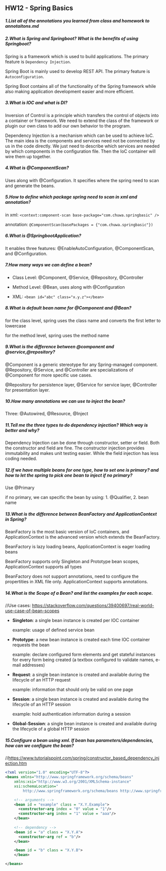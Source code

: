 ## HW12 - Spring Basics


##### 1.List all of the annotations you learned from class and homework to annotaitons.md

##### 2.What is Spring and Springboot? What is the benefits of using Springboot?

Spring is a framework which is used to build applications. The primary feature is `Dependency Injection`.

Spring Boot is mainly used to develop REST API. The primary feature is `Autoconfiguration`.

Spring Boot contains all of the functionality of the Spring framework while also making application development easier and more efficient.

##### 3.What is IOC and what is DI?

Inversion of Control is a principle which transfers the control of objects into a container or framework. We need to extend the class of the framework or plugin our own class to add our own behavior to the program.

Dependency Injection is a mechanism which can be used to achieve IoC. The main idea is the components and services need not be connected by us in the code directly. We just need to describe which services are needed by which components in the configuration file. Then the IoC container will wire them up together.

##### 4.What is @ComponentScan?

Uses along with @Configuration. It specifies where the spring need to scan and generate the beans.

##### 5.How to define which package spring need to scan in xml and annotation?

in xml: `<context:component-scan base-package="com.chuwa.springbasic" />`

annotation: `@ComponentScan(basePackages = {"com.chuwa.springbasic"})`

##### 6.What is @SpringbootApplication?

It enables three features:  @EnableAutoConfiguration, @ComponentScan, and @Configuration.

##### 7.How many ways we can define a bean?

- Class Level: @Component, @Service, @Repository, @Controller

- Method Level: @Bean, uses along with @Configuration

- XML: `<bean id="abc" class="x.y.z"></bean>`

##### 8.What is default bean name for @Component and @Bean?

for the class level, spring uses the class name and converts the first letter to lowercase

for the method level, spring uses the method name

##### 9.What is the difference between @component and @service,@repository?

@Component is a generic stereotype for any Spring-managed component. @Repository, @Service, and @Controller are specializations of @Component for more specific use cases. 

@Repository for persistence layer, @Service for service layer, @Controller for presentation layer.

##### 10.How many annotations we can use to inject the bean?

Three: @Autowired, @Resource, @Inject

##### 11.Tell me the three types to do dependency injection? Which way is better and why?

Dependency Injection can be done through constructor, setter or field. Both the constructor and field are fine. The constructor injection provides immutability and makes unit testing easier. While the field injection has less coding needed.

##### 12.If we have multiple beans for one type, how to set one is primary? and how to let the spring to pick one bean to inject if no primary?

Use @Primary

if no primary, we can specific the bean by using: 1. @Qualifier, 2. bean name

##### 13.What is the difference between BeanFactory and ApplicationContext in Spring?

BeanFactory is the most basic version of IoC containers, and ApplicationContext is the advanced version which extends the BeanFactory.

BeanFactory is lazy loading beans, ApplicationContext is eager loading beans

BeanFactory supports only Singleton and Prototype bean scopes, ApplicationContext supports all types

BeanFactory does not support annotations, need to configure the propertities in XML file only. ApplicationContext supports annotations.

##### 14.What is the Scope of a Bean? and list the examples for each scope.

//Use cases: https://stackoverflow.com/questions/39400697/real-world-use-case-of-bean-scopes

- **Singleton**: a single bean instance is created per IOC container

  example: usage of defined service bean

- **Prototype**: a new bean instance is created each time IOC container requests the bean

  example: declare configured form elements and get stateful instances for every form being created (a textbox configured to validate names, e-mail addresses)

- **Request**: a single bean instance is created and available during the lifecycle of an HTTP request

  example: information that should only be valid on one page

- **Session**: a single bean instance is created and available during the lifecycle of an HTTP session

  example: hold authentication information during a session

- **Global-Session**: a single bean instance is created and available during the lifecycle of a global HTTP session

##### 15.Configure a bean using xml. If bean has parameters/dependencies, how can we configure the bean?

//https://www.tutorialspoint.com/spring/constructor_based_dependency_injection.htm

```xml
<?xml version="1.0" encoding="UTF-8"?>
<beans xmlns="http://www.springframework.org/schema/beans"
    xmlns:xsi="http://www.w3.org/2001/XMLSchema-instance"
    xsi:schemaLocation="
        http://www.springframework.org/schema/beans http://www.springframework.org/schema/beans/spring-beans.xsd">

    <!-- arguments -->
    <bean id = "example" class = "X.Y.Example">
      <constructor-arg index = "0" value = "1"/>
      <constructor-arg index = "1" value = "aaa"/>
   	</bean>
    
    <!-- dependency -->
    <bean id = "a" class = "X.Y.A">
      <constructor-arg ref = "b"/>
   	</bean>

   	<bean id = "b" class = "X.Y.B">
    </bean>

</beans>
```

